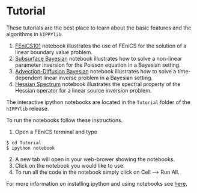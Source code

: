 # Tutorial

These tutorials are the best place to learn about the basic features and the algorithms in `hIPPYlib`.

1. [FEniCS101](Tutorial/1_FEniCS101/index.md) notebook illustrates the use of FEniCS for the solution of a linear boundary value problem.
2. [Subsurface Bayesian](Tutorial/2_SubsurfaceBayesian/index.md) notebook illustrates how to solve a non-linear parameter inversion for the Poisson equation in a Bayesian setting.
3. [Advection-Diffusion Bayesian](Tutorial/3_AdvectionDiffusionBayesian/index.md) notebook illustrates how to solve a time-dependent linear inverse problem in a Bayesian setting.
4. [Hessian Spectrum](Tutorial/4_HessianSpectrum/index.md) notebook illustrates the spectral property of the Hessian operator for a linear source inversion problem.


The interactive ipython notebooks are located in the `Tutorial` folder of the `hIPPYlib` release.

To run the notebooks follow these instructions.

1. Open a FEniCS terminal and type

```ssh
$ cd Tutorial
$ ipython notebook
```

2. A new tab will open in your web-brower showing the notebooks.
3. Click on the notebook you would like to use.
4. To run all the code in the notebook simply click on Cell --> Run All.

For more information on installing ipython and using notebooks see <a href="http://ipython.org/notebook.html" target="_blank">here</a>.
